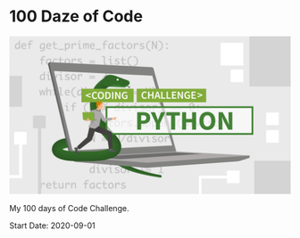 # 100 Daze of Code

![logo](https://github.com/seraph76/100-Daze-of-Code/blob/master/readme_resources/logo.jpg) 

My 100 days of Code Challenge.

Start Date: 2020-09-01
